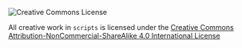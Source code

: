 ![Creative Commons License](https://i.creativecommons.org/l/by-nc-sa/4.0/88x31.png)

All creative work in `scripts` is licensed under the [Creative Commons Attribution-NonCommercial-ShareAlike 4.0 International License](https://creativecommons.org/licenses/by-nc-sa/4.0/)
